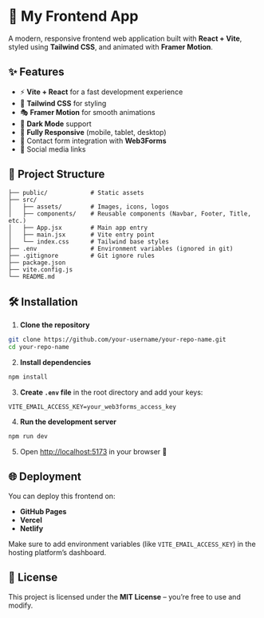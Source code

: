 # 🚀 My Frontend App  

A modern, responsive frontend web application built with **React + Vite**, styled using **Tailwind CSS**, and animated with **Framer Motion**.  

## ✨ Features  
- ⚡️ **Vite + React** for a fast development experience  
- 🎨 **Tailwind CSS** for styling  
- 🎭 **Framer Motion** for smooth animations  
- 🌙 **Dark Mode** support  
- 📱 **Fully Responsive** (mobile, tablet, desktop)  
- 📧 Contact form integration with **Web3Forms**  
- 🔗 Social media links  

## 📂 Project Structure  
```
├── public/            # Static assets
├── src/
│   ├── assets/        # Images, icons, logos
│   ├── components/    # Reusable components (Navbar, Footer, Title, etc.)
│   ├── App.jsx        # Main app entry
│   ├── main.jsx       # Vite entry point
│   └── index.css      # Tailwind base styles
├── .env               # Environment variables (ignored in git)
├── .gitignore         # Git ignore rules
├── package.json
├── vite.config.js
└── README.md
```

## 🛠️ Installation  

1. **Clone the repository**  
```bash
git clone https://github.com/your-username/your-repo-name.git
cd your-repo-name
```

2. **Install dependencies**  
```bash
npm install
```

3. **Create `.env` file** in the root directory and add your keys:  
```
VITE_EMAIL_ACCESS_KEY=your_web3forms_access_key
```

4. **Run the development server**  
```bash
npm run dev
```

5. Open [http://localhost:5173](http://localhost:5173) in your browser 🚀  

## 🌐 Deployment  

You can deploy this frontend on:  
- **GitHub Pages**  
- **Vercel**  
- **Netlify**  

Make sure to add environment variables (like `VITE_EMAIL_ACCESS_KEY`) in the hosting platform’s dashboard.  

## 📜 License  
This project is licensed under the **MIT License** – you’re free to use and modify.  


